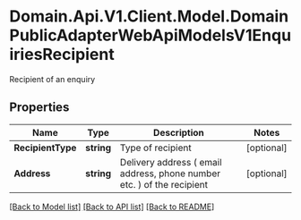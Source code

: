 # Domain.Api.V1.Client.Model.DomainPublicAdapterWebApiModelsV1EnquiriesRecipient
Recipient of an enquiry
## Properties

Name | Type | Description | Notes
------------ | ------------- | ------------- | -------------
**RecipientType** | **string** | Type of recipient | [optional] 
**Address** | **string** | Delivery address ( email address, phone number etc. )              of the recipient | [optional] 

[[Back to Model list]](../README.md#documentation-for-models) [[Back to API list]](../README.md#documentation-for-api-endpoints) [[Back to README]](../README.md)

